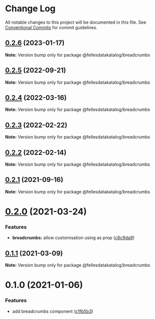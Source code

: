 # Change Log

All notable changes to this project will be documented in this file.
See [Conventional Commits](https://conventionalcommits.org) for commit guidelines.

## [0.2.6](https://github.com/fellesdatakatalog/fdk-kit/compare/@fellesdatakatalog/breadcrumbs@0.2.5...@fellesdatakatalog/breadcrumbs@0.2.6) (2023-01-17)

**Note:** Version bump only for package @fellesdatakatalog/breadcrumbs





## [0.2.5](https://github.com/fellesdatakatalog/fdk-kit/compare/@fellesdatakatalog/breadcrumbs@0.2.4...@fellesdatakatalog/breadcrumbs@0.2.5) (2022-09-21)

**Note:** Version bump only for package @fellesdatakatalog/breadcrumbs





## [0.2.4](https://github.com/fellesdatakatalog/fdk-kit/compare/@fellesdatakatalog/breadcrumbs@0.2.3...@fellesdatakatalog/breadcrumbs@0.2.4) (2022-03-16)

**Note:** Version bump only for package @fellesdatakatalog/breadcrumbs





## [0.2.3](https://github.com/fellesdatakatalog/fdk-kit/compare/@fellesdatakatalog/breadcrumbs@0.2.2...@fellesdatakatalog/breadcrumbs@0.2.3) (2022-02-22)

**Note:** Version bump only for package @fellesdatakatalog/breadcrumbs





## [0.2.2](https://github.com/fellesdatakatalog/fdk-kit/compare/@fellesdatakatalog/breadcrumbs@0.2.1...@fellesdatakatalog/breadcrumbs@0.2.2) (2022-02-14)

**Note:** Version bump only for package @fellesdatakatalog/breadcrumbs





## [0.2.1](https://github.com/fellesdatakatalog/fdk-kit/compare/@fellesdatakatalog/breadcrumbs@0.2.0...@fellesdatakatalog/breadcrumbs@0.2.1) (2021-09-16)

**Note:** Version bump only for package @fellesdatakatalog/breadcrumbs





# [0.2.0](https://github.com/fellesdatakatalog/fdk-kit/compare/@fellesdatakatalog/breadcrumbs@0.1.1...@fellesdatakatalog/breadcrumbs@0.2.0) (2021-03-24)


### Features

* **breadcrumbs:** allow customisation using as prop ([c8c9da9](https://github.com/fellesdatakatalog/fdk-kit/commit/c8c9da9879c7f2efe177f8b820ea02a22e0fc0e0))





## [0.1.1](https://github.com/fellesdatakatalog/fdk-kit/compare/@fellesdatakatalog/breadcrumbs@0.1.0...@fellesdatakatalog/breadcrumbs@0.1.1) (2021-03-09)

**Note:** Version bump only for package @fellesdatakatalog/breadcrumbs





# 0.1.0 (2021-01-06)


### Features

* add breadcrumbs component ([c1fb5b3](https://github.com/fellesdatakatalog/fdk-kit/commit/c1fb5b32dfad3fed368460b11855007759115db2))
